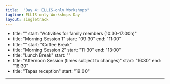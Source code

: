 ```yaml
---
title:  "Day 4: ELLIS-only Workshops"
tagline: ELLIS-only Workshops Day
layout: singletrack
---
```

- title: ""
  start: "Activities for family members (10:30-17:00h)"
- title: "Morning Session 1"
  start: "09:30"
  end: "11:00"
- title: ""
  start: "Coffee Break"
- title: "Morning Session 2"
  start: "11:30"
  end: "13:00"
- title: "Lunch Break"
  start: ""
- title: "Afternoon Session (times subject to changes)"
  start: "16:30"
  end: "18:30"
- title: "Tapas reception"
  start: "19:00"
---
